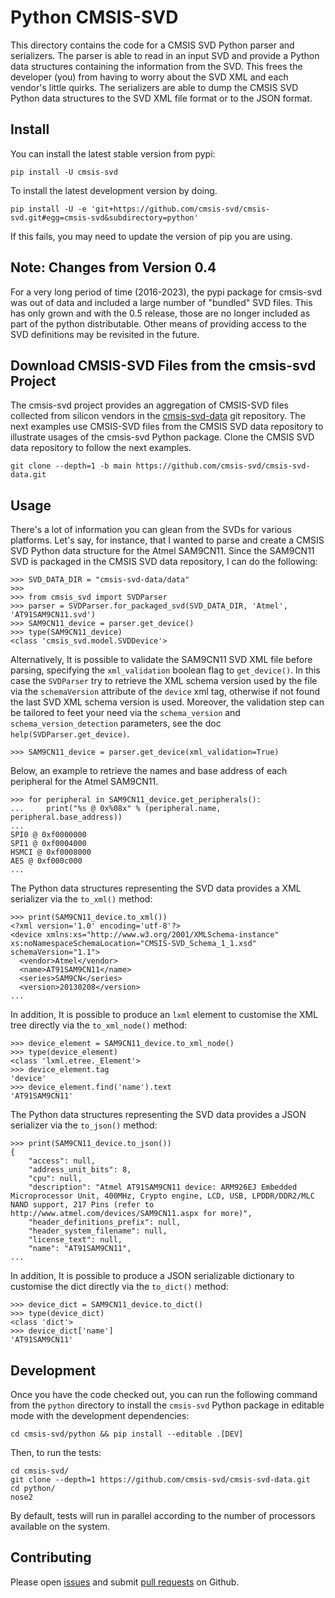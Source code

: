 # Python CMSIS-SVD

This directory contains the code for a CMSIS SVD Python parser and serializers.
The parser is able to read in an input SVD and provide a Python data structures
containing the information from the SVD.  This frees the developer
(you) from having to worry about the SVD XML and each vendor's little
quirks. The serializers are able to dump the CMSIS SVD Python data structures to
the SVD XML file format or to the JSON format.

## Install

You can install the latest stable version from pypi:

```text
pip install -U cmsis-svd
```

To install the latest development version by doing.

```text
pip install -U -e 'git+https://github.com/cmsis-svd/cmsis-svd.git#egg=cmsis-svd&subdirectory=python'
```

If this fails, you may need to update the version of pip you are using.

## Note: Changes from Version 0.4

For a very long period of time (2016-2023), the pypi package for cmsis-svd was out
of data and included a large number of "bundled" SVD files.  This has only grown and
with the 0.5 release, those are no longer included as part of the python
distributable.  Other means of providing access to the SVD definitions may be
revisited in the future.


## Download CMSIS-SVD Files from the cmsis-svd Project

The cmsis-svd project provides an aggregation of CMSIS-SVD files collected from
silicon vendors in the [cmsis-svd-data](https://github.com/cmsis-svd/cmsis-svd-data)
git repository. The next examples use CMSIS-SVD files from the CMSIS SVD data
repository to illustrate usages of the cmsis-svd Python package. Clone the
CMSIS SVD data repository to follow the next examples.

```text
git clone --depth=1 -b main https://github.com/cmsis-svd/cmsis-svd-data.git
```


## Usage

There's a lot of information you can glean from the SVDs for various
platforms. Let's say, for instance, that I wanted to parse and create a CMSIS
SVD Python data structure for the Atmel SAM9CN11. Since the SAM9CN11 SVD is
packaged in the CMSIS SVD data repository, I can do the following:

```pycon
>>> SVD_DATA_DIR = "cmsis-svd-data/data"
>>>
>>> from cmsis_svd import SVDParser
>>> parser = SVDParser.for_packaged_svd(SVD_DATA_DIR, 'Atmel', 'AT91SAM9CN11.svd')
>>> SAM9CN11_device = parser.get_device()
>>> type(SAM9CN11_device)
<class 'cmsis_svd.model.SVDDevice'>
```

Alternatively, It is possible to validate the SAM9CN11 SVD XML file before
parsing, specifying the `xml_validation` boolean flag to `get_device()`. In this
case the `SVDParser` try to retrieve the XML schema version used by the file via
the `schemaVersion` attribute of the `device` xml tag, otherwise if not found the
last SVD XML schema version is used. Moreover, the validation step can be
tailored to feet your need via the `schema_version` and
`schema_version_detection` parameters, see the doc `help(SVDParser.get_device)`.

```pycon
>>> SAM9CN11_device = parser.get_device(xml_validation=True)
```

Below, an example to retrieve the names and base address of each peripheral for
the Atmel SAM9CN11.

```pycon
>>> for peripheral in SAM9CN11_device.get_peripherals():
...     print("%s @ 0x%08x" % (peripheral.name, peripheral.base_address))
...
SPI0 @ 0xf0000000
SPI1 @ 0xf0004000
HSMCI @ 0xf0008000
AES @ 0xf000c000
...
```

The Python data structures representing the SVD data provides a XML serializer
via the `to_xml()` method:

```pycon
>>> print(SAM9CN11_device.to_xml())
<?xml version='1.0' encoding='utf-8'?>
<device xmlns:xs="http://www.w3.org/2001/XMLSchema-instance" xs:noNamespaceSchemaLocation="CMSIS-SVD_Schema_1_1.xsd" schemaVersion="1.1">
  <vendor>Atmel</vendor>
  <name>AT91SAM9CN11</name>
  <series>SAM9CN</series>
  <version>20130208</version>
...
```

In addition, It is possible to produce an `lxml` element to customise the
XML tree directly via the `to_xml_node()` method:

```pycon
>>> device_element = SAM9CN11_device.to_xml_node()
>>> type(device_element)
<class 'lxml.etree._Element'>
>>> device_element.tag
'device'
>>> device_element.find('name').text
'AT91SAM9CN11'
```

The Python data structures representing the SVD data provides a JSON serializer
via the `to_json()` method:

```pycon
>>> print(SAM9CN11_device.to_json())
{
    "access": null,
    "address_unit_bits": 8,
    "cpu": null,
    "description": "Atmel AT91SAM9CN11 device: ARM926EJ Embedded Microprocessor Unit, 400MHz, Crypto engine, LCD, USB, LPDDR/DDR2/MLC NAND support, 217 Pins (refer to http://www.atmel.com/devices/SAM9CN11.aspx for more)",
    "header_definitions_prefix": null,
    "header_system_filename": null,
    "license_text": null,
    "name": "AT91SAM9CN11",
...
```

In addition, It is possible to produce a JSON serializable dictionary to
customise the dict directly via the `to_dict()` method:

```pycon
>>> device_dict = SAM9CN11_device.to_dict()
>>> type(device_dict)
<class 'dict'>
>>> device_dict['name']
'AT91SAM9CN11'
```

## Development

Once you have the code checked out, you can run the following command from
the `python` directory to install the `cmsis-svd` Python package in editable
mode with the development dependencies:

```text
cd cmsis-svd/python && pip install --editable .[DEV]
```

Then, to run the tests:

```text
cd cmsis-svd/
git clone --depth=1 https://github.com/cmsis-svd/cmsis-svd-data.git
cd python/
nose2
```

By default, tests will run in parallel according to the number of
processors available on the system.

## Contributing

Please open [issues](https://github.com/cmsis-svd/cmsis-svd/issues) and submit [pull requests](https://github.com/cmsis-svd/cmsis-svd/pulls) on Github.
